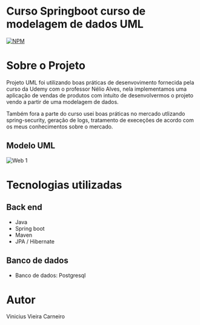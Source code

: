 # Curso Springboot curso de modelagem de dados UML

[![NPM](https://img.shields.io/npm/l/react)](https://github.com/Vinicius-Vieira-95/curso-uml/blob/main/LICENSE)

# Sobre o Projeto

Projeto UML foi utilizando boas práticas de desenvovimento fornecida pela curso da Udemy com o professor Nélio Alves, nela implementamos uma aplicação de vendas de produtos com intuito de desenvolvermos o projeto
vendo a partir de uma modelagem de dados.

Também fora a parte do curso usei boas práticas no mercado utlizando spring-security, geração de logs, tratamento de execeções de acordo com os meus conhecimentos sobre o mercado.

## Modelo UML 

![Web 1](https://github.com/Vinicius-Vieira-95/imagens-figuras/tree/main/projeto-uml/projeto-uml.png)

# Tecnologias utilizadas
## Back end
- Java
- Spring boot
- Maven 
- JPA / Hibernate

## Banco de dados
- Banco de dados: Postgresql

# Autor

Vinicius Vieira Carneiro

